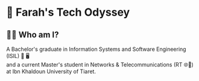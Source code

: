 # 🌸  Farah's Tech Odyssey

## 👩‍💻 Who am I?

A Bachelor's graduate in Information Systems and Software Engineering (ISIL) 🌸 🖥️  
and a current Master's student in Networks & Telecommunications (RT 🌐📡)  
at Ibn Khaldoun University of Tiaret.
